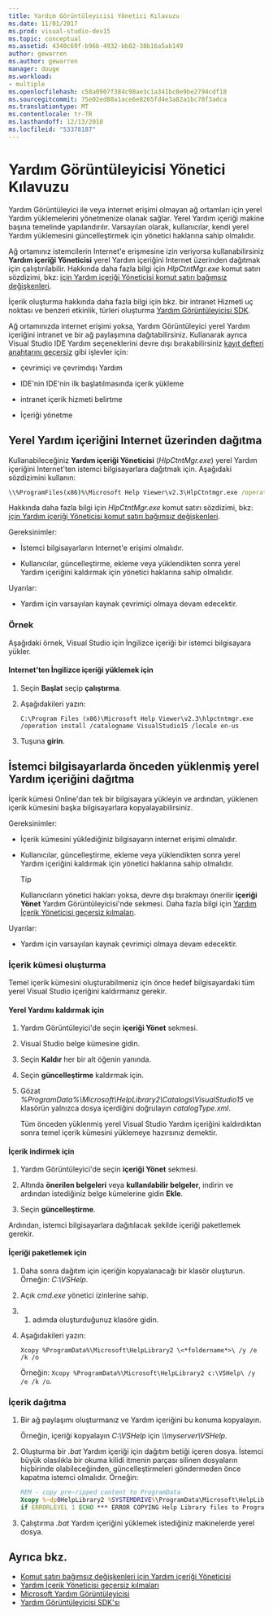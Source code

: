 ```yaml
---
title: Yardım Görüntüleyicisi Yönetici Kılavuzu
ms.date: 11/01/2017
ms.prod: visual-studio-dev15
ms.topic: conceptual
ms.assetid: 4340c69f-b96b-4932-bb82-38b16a5ab149
author: gewarren
ms.author: gewarren
manager: douge
ms.workload:
- multiple
ms.openlocfilehash: c58a0907f384c98ae3c1a341bc0e9be2794cdf18
ms.sourcegitcommit: 75e02ed88a1ace6e8265fd4e3a82a1bc78f3adca
ms.translationtype: MT
ms.contentlocale: tr-TR
ms.lasthandoff: 12/13/2018
ms.locfileid: "53378187"
---
```

# <a name="help-viewer-administrator-guide"></a>Yardım Görüntüleyicisi Yönetici Kılavuzu

Yardım Görüntüleyici ile veya internet erişimi olmayan ağ ortamları için yerel Yardım yüklemelerini yönetmenize olanak sağlar. Yerel Yardım içeriği makine başına temelinde yapılandırılır. Varsayılan olarak, kullanıcılar, kendi yerel Yardım yüklemesini güncelleştirmek için yönetici haklarına sahip olmalıdır.

Ağ ortamınız istemcilerin Internet'e erişmesine izin veriyorsa kullanabilirsiniz **Yardım içeriği Yöneticisi** yerel Yardım içeriğini Internet üzerinden dağıtmak için çalıştırılabilir. Hakkında daha fazla bilgi için *HlpCtntMgr.exe* komut satırı sözdizimi, bkz: [için Yardım içeriği Yöneticisi komut satırı bağımsız değişkenleri](../help-viewer/command-line-arguments.md).

İçerik oluşturma hakkında daha fazla bilgi için bkz. bir intranet Hizmeti uç noktası ve benzeri etkinlik, türleri oluşturma [Yardım Görüntüleyicisi SDK](../extensibility/internals/microsoft-help-viewer-sdk.md).

Ağ ortamınızda internet erişimi yoksa, Yardım Görüntüleyici yerel Yardım içeriğini intranet ve bir ağ paylaşımına dağıtabilirsiniz. Kullanarak ayrıca Visual Studio IDE Yardım seçeneklerini devre dışı bırakabilirsiniz [kayıt defteri anahtarını geçersiz](../help-viewer/behavior-overrides.md) gibi işlevler için:

- çevrimiçi ve çevrimdışı Yardım

- IDE'nin IDE'nin ilk başlatılmasında içerik yükleme

- intranet içerik hizmeti belirtme

- İçeriği yönetme

## <a name="deploy-local-help-content-from-the-internet"></a>Yerel Yardım içeriğini Internet üzerinden dağıtma

Kullanabileceğiniz **Yardım içeriği Yöneticisi** (*HlpCtntMgr.exe*) yerel Yardım içeriğini Internet'ten istemci bilgisayarlara dağıtmak için. Aşağıdaki sözdizimini kullanın:

```cmd
\\%ProgramFiles(x86)%\Microsoft Help Viewer\v2.3\HlpCtntmgr.exe /operation \<*name*> /catalogname \<*catalog name*> /locale \<*locale*>
```

Hakkında daha fazla bilgi için *HlpCtntMgr.exe* komut satırı sözdizimi, bkz: [için Yardım içeriği Yöneticisi komut satırı bağımsız değişkenleri](../help-viewer/command-line-arguments.md).

Gereksinimler:

-   İstemci bilgisayarların Internet'e erişimi olmalıdır.

-   Kullanıcılar, güncelleştirme, ekleme veya yüklendikten sonra yerel Yardım içeriğini kaldırmak için yönetici haklarına sahip olmalıdır.

Uyarılar:

-   Yardım için varsayılan kaynak çevrimiçi olmaya devam edecektir.

### <a name="example"></a>Örnek

Aşağıdaki örnek, Visual Studio için İngilizce içeriği bir istemci bilgisayara yükler.

#### <a name="to-install-english-content-from-the-internet"></a>Internet'ten İngilizce içeriği yüklemek için

1.  Seçin **Başlat** seçip **çalıştırma**.

2.  Aşağıdakileri yazın:

     `C:\Program Files (x86)\Microsoft Help Viewer\v2.3\hlpctntmgr.exe /operation install /catalogname VisualStudio15 /locale en-us`

3.  Tuşuna **girin**.

## <a name="deploy-pre-installed-local-help-content-on-client-computers"></a>İstemci bilgisayarlarda önceden yüklenmiş yerel Yardım içeriğini dağıtma

İçerik kümesi Online'dan tek bir bilgisayara yükleyin ve ardından, yüklenen içerik kümesini başka bilgisayarlara kopyalayabilirsiniz.

Gereksinimler:

-   İçerik kümesini yüklediğiniz bilgisayarın internet erişimi olmalıdır.

-   Kullanıcılar, güncelleştirme, ekleme veya yüklendikten sonra yerel Yardım içeriğini kaldırmak için yönetici haklarına sahip olmalıdır.

    > [!TIP]
    > Kullanıcıların yönetici hakları yoksa, devre dışı bırakmayı önerilir **içeriği Yönet** Yardım Görüntüleyicisi'nde sekmesi. Daha fazla bilgi için [Yardım İçerik Yöneticisi geçersiz kılmaları](../help-viewer/behavior-overrides.md).

Uyarılar:

-   Yardım için varsayılan kaynak çevrimiçi olmaya devam edecektir.

### <a name="create-the-content-set"></a>İçerik kümesi oluşturma

Temel içerik kümesini oluşturabilmeniz için önce hedef bilgisayardaki tüm yerel Visual Studio içeriğini kaldırmanız gerekir.

#### <a name="to-uninstall-local-help"></a>Yerel Yardımı kaldırmak için

1. Yardım Görüntüleyici'de seçin **içeriği Yönet** sekmesi.

2. Visual Studio belge kümesine gidin.

3. Seçin **Kaldır** her bir alt öğenin yanında.

4. Seçin **güncelleştirme** kaldırmak için.

5. Gözat *%ProgramData%\Microsoft\HelpLibrary2\Catalogs\VisualStudio15* ve klasörün yalnızca dosya içerdiğini doğrulayın *catalogType.xml*.

   Tüm önceden yüklenmiş yerel Visual Studio Yardım içeriğini kaldırdıktan sonra temel içerik kümesini yüklemeye hazırsınız demektir.

#### <a name="to-download-the-content"></a>İçerik indirmek için

1.  Yardım Görüntüleyici'de seçin **içeriği Yönet** sekmesi.

2.  Altında **önerilen belgeleri** veya **kullanılabilir belgeler**, indirin ve ardından istediğiniz belge kümelerine gidin **Ekle**.

3.  Seçin **güncelleştirme**.

Ardından, istemci bilgisayarlara dağıtılacak şekilde içeriği paketlemek gerekir.

#### <a name="to-package-the-content"></a>İçeriği paketlemek için

1.  Daha sonra dağıtım için içeriğin kopyalanacağı bir klasör oluşturun. Örneğin: *C:\VSHelp*.

2.  Açık *cmd.exe* yönetici izinlerine sahip.

3.  1. adımda oluşturduğunuz klasöre gidin.

4.  Aşağıdakileri yazın:

     `Xcopy %ProgramData%\Microsoft\HelpLibrary2 \<*foldername*>\ /y /e /k /o `

     Örneğin: `Xcopy %ProgramData%\Microsoft\HelpLibrary2 c:\VSHelp\ /y /e /k /o`.

### <a name="deploy-the-content"></a>İçerik dağıtma

1.  Bir ağ paylaşımı oluşturmanız ve Yardım içeriğini bu konuma kopyalayın.

     Örneğin, içeriği kopyalayın *C:\VSHelp* için  *\\\myserver\VSHelp*.

2.  Oluşturma bir *.bat* Yardım içeriği için dağıtım betiği içeren dosya. İstemci büyük olasılıkla bir okuma kilidi itmenin parçası silinen dosyaların hiçbirinde olabileceğinden, güncelleştirmeleri göndermeden önce kapatma istemci olmalıdır. Örneğin:

    ```cmd
    REM - copy pre-ripped content to ProgramData
    Xcopy %~dp0HelpLibrary2 %SYSTEMDRIVE%\ProgramData\Microsoft\HelpLibrary2\ /y /e /k /o
    if ERRORLEVEL 1 ECHO *** ERROR COPYING Help Library files to ProgramData (%ERRORLEVEL%)
    ```

3.  Çalıştırma *.bat* Yardım içeriğini yüklemek istediğiniz makinelerde yerel dosya.

## <a name="see-also"></a>Ayrıca bkz.

- [Komut satırı bağımsız değişkenleri için Yardım içeriği Yöneticisi](../help-viewer/command-line-arguments.md)
- [Yardım İçerik Yöneticisi geçersiz kılmaları](../help-viewer/behavior-overrides.md)
- [Microsoft Yardım Görüntüleyicisi](../help-viewer/overview.md)
- [Yardım Görüntüleyicisi SDK'sı](../extensibility/internals/microsoft-help-viewer-sdk.md)